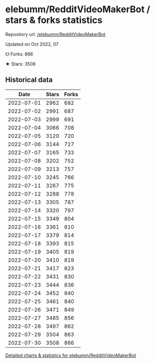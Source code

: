 # elebumm/RedditVideoMakerBot / stars & forks statistics

Repository url: [/elebumm/RedditVideoMakerBot](https://github.com/elebumm/RedditVideoMakerBot)

Updated on Oct 2022, 07

☋ Forks: 866

★ Stars: 3508

## Historical data
| Date | Stars | Forks |
|------|-------|-------|
| 2022-07-01 | 2962 | 682 | 
| 2022-07-02 | 2991 | 687 | 
| 2022-07-03 | 2999 | 691 | 
| 2022-07-04 | 3066 | 708 | 
| 2022-07-05 | 3120 | 720 | 
| 2022-07-06 | 3144 | 727 | 
| 2022-07-07 | 3165 | 733 | 
| 2022-07-08 | 3202 | 752 | 
| 2022-07-09 | 3213 | 757 | 
| 2022-07-10 | 3245 | 766 | 
| 2022-07-11 | 3267 | 775 | 
| 2022-07-12 | 3288 | 778 | 
| 2022-07-13 | 3305 | 787 | 
| 2022-07-14 | 3320 | 797 | 
| 2022-07-15 | 3349 | 804 | 
| 2022-07-16 | 3361 | 810 | 
| 2022-07-17 | 3379 | 814 | 
| 2022-07-18 | 3393 | 815 | 
| 2022-07-19 | 3405 | 819 | 
| 2022-07-20 | 3410 | 819 | 
| 2022-07-21 | 3417 | 823 | 
| 2022-07-22 | 3431 | 830 | 
| 2022-07-23 | 3444 | 836 | 
| 2022-07-24 | 3452 | 840 | 
| 2022-07-25 | 3461 | 840 | 
| 2022-07-26 | 3471 | 849 | 
| 2022-07-27 | 3485 | 856 | 
| 2022-07-28 | 3497 | 862 | 
| 2022-07-29 | 3504 | 863 | 
| 2022-07-30 | 3508 | 866 | 


[Detailed charts & statistics for elebumm/RedditVideoMakerBot](https://reviewgithub.com/rep/elebumm/RedditVideoMakerBot)
